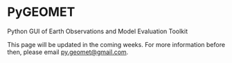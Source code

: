 # PyGEOMET
Python GUI of Earth Observations and Model Evaluation Toolkit

This page will be updated in the coming weeks. 
For more information before then, please email py.geomet@gmail.com.
